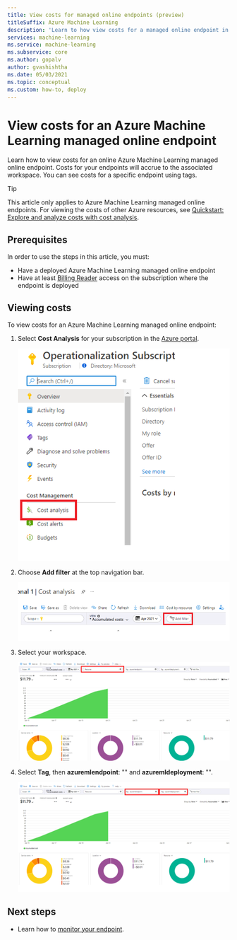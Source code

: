 ```yaml
---
title: View costs for managed online endpoints (preview)
titleSuffix: Azure Machine Learning
description: 'Learn to how view costs for a managed online endpoint in Azure Machine Learning.'
services: machine-learning
ms.service: machine-learning
ms.subservice: core
ms.author: gopalv
author: gvashishtha
ms.date: 05/03/2021
ms.topic: conceptual
ms.custom: how-to, deploy
---
```


# View costs for an Azure Machine Learning managed online endpoint

Learn how to view costs for an online Azure Machine Learning managed online endpoint. Costs for your endpoints will accrue to the associated workspace. You can see costs for a specific endpoint using tags.

> [!TIP]
> This article only applies to Azure Machine Learning managed online endpoints. For viewing the costs of other Azure resources, see [Quickstart: Explore and analyze costs with cost analysis](../cost-management-billing/costs/quick-acm-cost-analysis.md).

## Prerequisites

In order to use the steps in this article, you must:

- Have a deployed Azure Machine Learning managed online endpoint
- Have at least [Billing Reader](../role-based-access-control/role-assignments-portal.md) access on the subscription where the endpoint is deployed

## Viewing costs

To view costs for an Azure Machine Learning managed online endpoint:

1. Select **Cost Analysis** for your subscription in the [Azure portal](https://portal.azure.com).

    [![Screenshot of a subscription in the Azure portal showing red box around "Cost Analysis" button on the left hand side](./media/how-to-view-online-endpoints-costs/1.cost-analysis.png)](./media/how-to-view-online-endpoints-costs/online-endpoints-cost-analysis.png#lightbox)

1. Choose **Add filter** at the top navigation bar.

    [![Screenshot of the Cost Analysis view showing a red box around the "Add filter" button at the top right](./media/how-to-view-online-endpoints-costs/2.add-filter.png)](./media/how-to-view-online-endpoints-costs/online-endpoints-cost-analysis-add-filter.png#lightbox)

1. Select your workspace.

    [![Screenshot of the Cost Analysis view showing a red box around the "Resource" dropdown menu](./media/how-to-view-online-endpoints-costs/3.select-workspace.png)](./media/how-to-view-online-endpoints-costs/online-endpoints-cost-analysis-select-workspace.png#lightbox)


1. Select **Tag**, then **azuremlendpoint**: "<your endpoint name>" and **azuremldeployment**: "<your deployment name>".

    [![Screenshot of the Cost Analysis view showing a red box around the "Tag" buttons in the top right](./media/how-to-view-online-endpoints-costs/4.select-endpoint-deployment.png)](./media/how-to-view-online-endpoints-costs/online-endpoints-cost-analysis-select-endpoint-deployment.png#lightbox)


## Next steps

* Learn how to [monitor your endpoint](./how-to-monitor-online-endpoints.md).